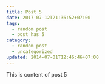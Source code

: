 ```yaml
---
title: Post 5
date: 2017-07-12T21:36:52+07:00
tags:
  - random post
  - post has 5
category:
  - random post
  - uncategorized
updated: 2014-07-01T12:46:46+07:00
---
```

This is content of post 5